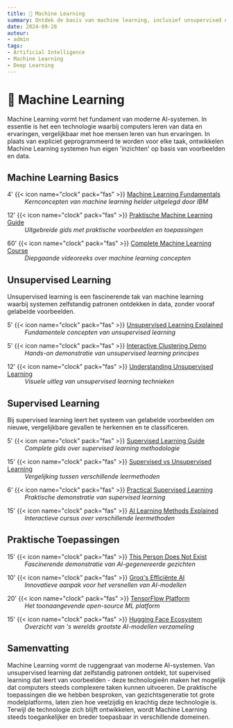 ```yaml
---
title: 🤖 Machine Learning
summary: Ontdek de basis van machine learning, inclusief unsupervised en supervised learning, met concrete voorbeelden en bronnen.
date: 2024-09-28
auteur:
- admin
tags:
- Artificial Intelligence
- Machine Learning
- Deep Learning
---
```


<style>
.article-description {
  display: block;
  margin-left: 40px;
}
</style>

# 🤖 Machine Learning

Machine Learning vormt het fundament van moderne AI-systemen. In essentie is het een technologie waarbij computers leren van data en ervaringen, vergelijkbaar met hoe mensen leren van hun ervaringen. In plaats van expliciet geprogrammeerd te worden voor elke taak, ontwikkelen Machine Learning systemen hun eigen 'inzichten' op basis van voorbeelden en data.

## Machine Learning Basics

4' {{< icon name="clock" pack="fas" >}} [Machine Learning Fundamentals](https://www.ibm.com/cloud/learn/machine-learning)<br>
<span class="article-description">*Kernconcepten van machine learning helder uitgelegd door IBM*</span>

12' {{< icon name="clock" pack="fas" >}} [Praktische Machine Learning Guide](https://www.geeksforgeeks.org/machine-learning/)<br>
<span class="article-description">*Uitgebreide gids met praktische voorbeelden en toepassingen*</span>

60' {{< icon name="clock" pack="fas" >}} [Complete Machine Learning Course](https://www.youtube.com/playlist?list=PLZoTAELRMXVPBTrWtJkn3wWQxZkmTXGwe)<br>
<span class="article-description">*Diepgaande videoreeks over machine learning concepten*</span>

## Unsupervised Learning

Unsupervised learning is een fascinerende tak van machine learning waarbij systemen zelfstandig patronen ontdekken in data, zonder vooraf gelabelde voorbeelden.

5' {{< icon name="clock" pack="fas" >}} [Unsupervised Learning Explained](https://www.ibm.com/cloud/learn/unsupervised-learning)<br>
<span class="article-description">*Fundamentele concepten van unsupervised learning*</span>

5' {{< icon name="clock" pack="fas" >}} [Interactive Clustering Demo](https://setosa.io/ev/principal-component-analysis/)<br>
<span class="article-description">*Hands-on demonstratie van unsupervised learning principes*</span>

12' {{< icon name="clock" pack="fas" >}} [Understanding Unsupervised Learning](https://www.youtube.com/watch?v=IUn8k5zSI6g)<br>
<span class="article-description">*Visuele uitleg van unsupervised learning technieken*</span>

## Supervised Learning

Bij supervised learning leert het systeem van gelabelde voorbeelden om nieuwe, vergelijkbare gevallen te herkennen en te classificeren.

5' {{< icon name="clock" pack="fas" >}} [Supervised Learning Guide](https://www.ibm.com/cloud/learn/supervised-learning)<br>
<span class="article-description">*Complete gids over supervised learning methodologie*</span>

15' {{< icon name="clock" pack="fas" >}} [Supervised vs Unsupervised Learning](https://machinelearningmastery.com/supervised-and-unsupervised-machine-learning-algorithms/)<br>
<span class="article-description">*Vergelijking tussen verschillende leermethoden*</span>

6' {{< icon name="clock" pack="fas" >}} [Practical Supervised Learning](https://www.youtube.com/watch?v=wvODQqb3D_8)<br>
<span class="article-description">*Praktische demonstratie van supervised learning*</span>

15' {{< icon name="clock" pack="fas" >}} [AI Learning Methods Explained](https://course.elementsofai.com/nl/4/1)<br>
<span class="article-description">*Interactieve cursus over verschillende leermethoden*</span>

## Praktische Toepassingen

15' {{< icon name="clock" pack="fas" >}} [This Person Does Not Exist](https://thispersondoesnotexist.com/)<br>
<span class="article-description">*Fascinerende demonstratie van AI-gegenereerde gezichten*</span>

10' {{< icon name="clock" pack="fas" >}} [Groq's Efficiënte AI](https://groq.com/)<br>
<span class="article-description">*Innovatieve aanpak voor het versnellen van AI-modellen*</span>

20' {{< icon name="clock" pack="fas" >}} [TensorFlow Platform](https://www.tensorflow.org/)<br>
<span class="article-description">*Het toonaangevende open-source ML platform*</span>

15' {{< icon name="clock" pack="fas" >}} [Hugging Face Ecosystem](https://www.youtube.com/watch?v=jBFFUwL0TyY)<br>
<span class="article-description">*Overzicht van 's werelds grootste AI-modellen verzameling*</span>

## Samenvatting

Machine Learning vormt de ruggengraat van moderne AI-systemen. Van unsupervised learning dat zelfstandig patronen ontdekt, tot supervised learning dat leert van voorbeelden - deze technologieën maken het mogelijk dat computers steeds complexere taken kunnen uitvoeren. De praktische toepassingen die we hebben besproken, van gezichtsgeneratie tot grote modelplatforms, laten zien hoe veelzijdig en krachtig deze technologie is. Terwijl de technologie zich blijft ontwikkelen, wordt Machine Learning steeds toegankelijker en breder toepasbaar in verschillende domeinen.